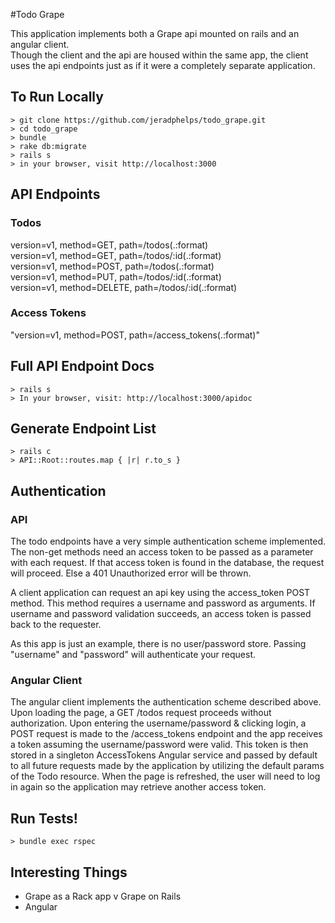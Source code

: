 #Todo Grape

This application implements both a Grape api mounted on rails and an angular client.  
Though the client and the api are housed within the same app, the client uses the api endpoints just as if it were a completely separate application.

## To Run Locally

    > git clone https://github.com/jeradphelps/todo_grape.git
    > cd todo_grape
    > bundle
    > rake db:migrate
    > rails s
    > in your browser, visit http://localhost:3000
    
## API Endpoints

### Todos
version=v1, method=GET, path=/todos(.:format)  
version=v1, method=GET, path=/todos/:id(.:format)  
version=v1, method=POST, path=/todos(.:format)  
version=v1, method=PUT, path=/todos/:id(.:format)  
version=v1, method=DELETE, path=/todos/:id(.:format)  

### Access Tokens
"version=v1, method=POST, path=/access_tokens(.:format)"

## Full API Endpoint Docs

    > rails s
    > In your browser, visit: http://localhost:3000/apidoc

## Generate Endpoint List

    > rails c
    > API::Root::routes.map { |r| r.to_s }

## Authentication

### API

The todo endpoints have a very simple authentication scheme implemented.  The non-get methods need an access token to be passed as a parameter with each request.  If that access token is found in the database, the request will proceed.  Else a 401 Unauthorized error will be thrown.

A client application can request an api key using the access_token POST method.  This method requires a username and password as arguments.  If username and password validation succeeds, an access token is passed back to the requester.

As this app is just an example, there is no user/password store.  Passing "username" and "password" will authenticate your request.

### Angular Client

The angular client implements the authentication scheme described above.  Upon loading the page, a GET /todos request proceeds without authorization.  Upon entering the username/password & clicking login, a POST request is made to the /access_tokens endpoint and the app receives a token assuming the username/password were valid.  This token is then stored in a singleton AccessTokens Angular service and passed by default to all future requests made by the application by utilizing the default params of the Todo resource.  When the page is refreshed, the user will need to log in again so the application may retrieve another access token.


## Run Tests!

    > bundle exec rspec
    
## Interesting Things
* Grape as a Rack app v Grape on Rails
* Angular

